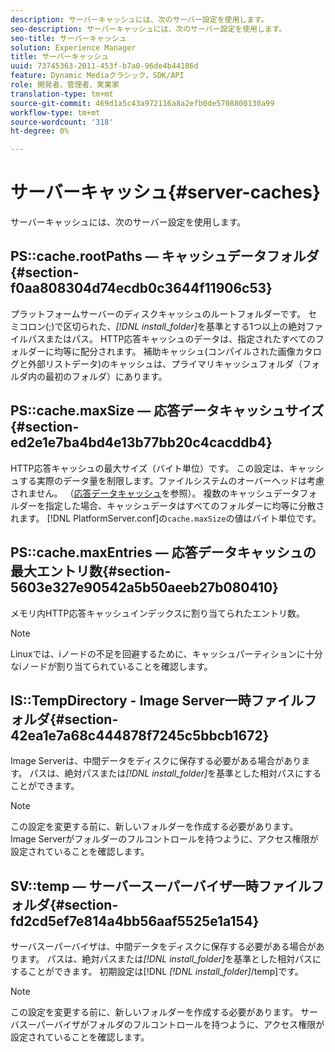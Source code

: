 ```yaml
---
description: サーバーキャッシュには、次のサーバー設定を使用します。
seo-description: サーバーキャッシュには、次のサーバー設定を使用します。
seo-title: サーバーキャッシュ
solution: Experience Manager
title: サーバーキャッシュ
uuid: 73745363-2011-453f-b7a0-96de4b44186d
feature: Dynamic Mediaクラシック，SDK/API
role: 開発者、管理者、実業家
translation-type: tm+mt
source-git-commit: 469d1a5c43a972116a8a2efb0de5708800130a99
workflow-type: tm+mt
source-wordcount: '318'
ht-degree: 0%

---
```



# サーバーキャッシュ{#server-caches}

サーバーキャッシュには、次のサーバー設定を使用します。

## PS::cache.rootPaths — キャッシュデータフォルダ{#section-f0aa808304d74ecdb0c3644f11906c53}

プラットフォームサーバーのディスクキャッシュのルートフォルダーです。 セミコロン(;)で区切られた、*[!DNL install_folder]*&#x200B;を基準とする1つ以上の絶対ファイルパスまたはパス。 HTTP応答キャッシュのデータは、指定されたすべてのフォルダーに均等に配分されます。 補助キャッシュ(コンパイルされた画像カタログと外部リストデータ)のキャッシュは、プライマリキャッシュフォルダ（フォルダ内の最初のフォルダ）にあります。

## PS::cache.maxSize — 応答データキャッシュサイズ{#section-ed2e1e7ba4bd4e13b77bb20c4cacddb4}

HTTP応答キャッシュの最大サイズ（バイト単位）です。 この設定は、キャッシュする実際のデータ量を制限します。ファイルシステムのオーバーヘッドは考慮されません。 （[応答データキャッシュ](../../../../is-api/image-serving-api-ref/c-configuration-and-administration/c-data-caches/c-response-data-cache.md#concept-81ea996c242441f2a69f7e9d9b3a29ca)を参照）。 複数のキャッシュデータフォルダーを指定した場合、キャッシュデータはすべてのフォルダーに均等に分散されます。 [!DNL PlatformServer.conf]の`cache.maxSize`の値はバイト単位です。

## PS::cache.maxEntries — 応答データキャッシュの最大エントリ数{#section-5603e327e90542a5b50aeeb27b080410}

メモリ内HTTP応答キャッシュインデックスに割り当てられたエントリ数。

>[!NOTE]
>
>Linuxでは、iノードの不足を回避するために、キャッシュパーティションに十分なiノードが割り当てられていることを確認します。

## IS::TempDirectory - Image Server一時ファイルフォルダ{#section-42ea1e7a68c444878f7245c5bbcb1672}

Image Serverは、中間データをディスクに保存する必要がある場合があります。 パスは、絶対パスまたは&#x200B;*[!DNL install_folder]*&#x200B;を基準とした相対パスにすることができます。

>[!NOTE]
>
>この設定を変更する前に、新しいフォルダーを作成する必要があります。 Image Serverがフォルダーのフルコントロールを持つように、アクセス権限が設定されていることを確認します。

## SV::temp — サーバースーパーバイザ一時ファイルフォルダ{#section-fd2cd5ef7e814a4bb56aaf5525e1a154}

サーバスーパーバイザは、中間データをディスクに保存する必要がある場合があります。 パスは、絶対パスまたは&#x200B;*[!DNL install_folder]*&#x200B;を基準とした相対パスにすることができます。 初期設定は[!DNL *[!DNL install_folder]*/temp]です。

>[!NOTE]
>
>この設定を変更する前に、新しいフォルダーを作成する必要があります。 サーバスーパーバイザがフォルダのフルコントロールを持つように、アクセス権限が設定されていることを確認します。

